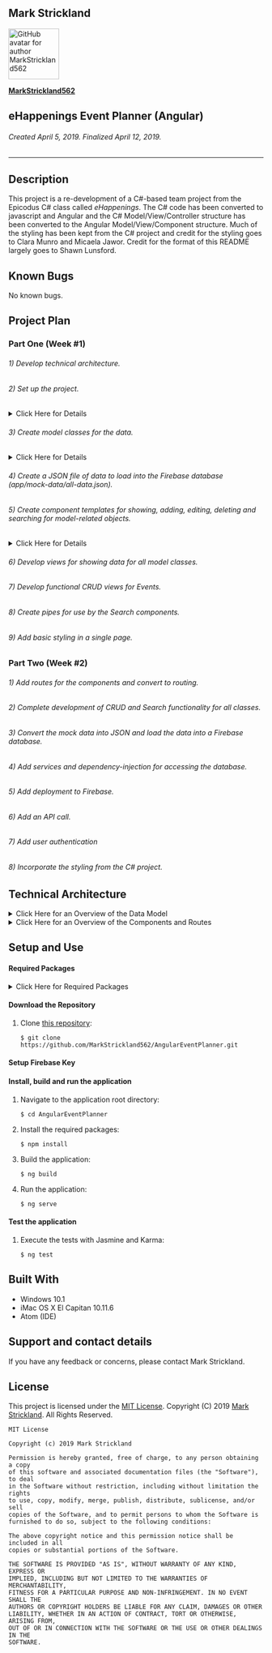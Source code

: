 ## **Mark Strickland**

[<img src="https://avatars1.githubusercontent.com/u/46455727?s=400&v=4" width=100 alt="GitHub avatar for author MarkStrickland562">](https://github.com/MarkStrickland562)

[**MarkStrickland562**](https://github.com/MarkStrickland562)

## **eHappenings Event Planner (Angular)**

###### Created April 5, 2019. Finalized April 12, 2019.

----------

## Description
This project is a re-development of a C#-based team project from the Epicodus C# class called *eHappenings*. The C# code has been converted to javascript and Angular
and the C# Model/View/Controller structure has been converted to the Angular Model/View/Component structure.
Much of the styling has been kept from the C# project and credit for the styling goes to Clara Munro and Micaela Jawor. Credit for the format of this README largely goes to Shawn Lunsford.

## Known Bugs

No known bugs.

## Project Plan

### Part One (Week #1)
###### 1) Develop technical architecture.
###### 2) Set up the project.
<details>
<summary>Click Here for Details</summary>
This assumes that node is already installed, but verify with "node -v".
1) Install the required projects by executing the following commands at the bash prompt:
    $ npm install typescript -g
    $ npm install bootstrap --save
    $ apm install atom-typescript
    $ npm install -g @angular/cli@1.6.5
    $ cd desktop
    $ ng new AngularEventPlanner
    $ npm install bootstrap --save
2) Populate .gitignore with:
    node_modules/
    .DS_Store
    dist/
    .env
3) Point Angular to the installed Bootstrap node module by adding the following to .angular-cli.json in the styles array so that it looks like this:
  "styles": [
  "../node_modules/bootstrap/dist/css/bootstrap.min.css",
  "styles.css"
  ],
4) Add the Forms Module to app.module.ts. In the top section of imports add "import { FormsModule } from '@angular/forms'". In the @ngModule section in the imports array, add ", FormsModule" after "BrowserModule".
</details>

###### 3) Create model classes for the data.
<details>
<summary>Click Here for Details</summary>
Create and populate the following scripts for the model classes:
<table>
  <tr>
    <th>Class Name</th>
    <th>File Name</th>
    <th>Class Code</th>
  </tr>
  <tr>
    <td>Event</td>
    <td>src/models/event.model.ts</td>
    <td>export class Event {<br>constructor (public eventName: string<br>public eventDate: Date = new Date(),<br>public eventLocation: string,<br>
             public menusId: number) {}<br>}</td>
  </tr>    
  <tr>
    <td>Menu</td>
    <td>src/models/menu.model.ts</td>
    <td>export class Menu {<br>constructor (public menuTheme: string){}<br>}</td>
  </tr>    
  <tr>
    <td>MenuItem</td>
    <td>src/models/menuItem.model.ts</td>
    <td>export class MenuItem {<br>constructor(number,<br>public menuItemDescription: string) {}<br>}</td>
  </tr>
  <tr>
    <td>MenuItemIngredient</td>
    <td>src/models/menuItemIngredient.model.ts</td>
    <td>export class MenuItemIngredient {<br>constructor(public ingredientDescription: string,<br>public menuItemsId: number,<br>public storeId: number) {}<br>}</td>
  </tr>
  <tr>
    <td>Task</td>
    <td>src/models/task.model.ts</td>
    <td>export class Task {<br>constructor(public taskDescription: string,<br>public taskPlannedStartDateTime: Date = new Date()) {}<br>}</td>
  </tr>
  <tr>
    <td>Invitee</td>
    <td>src/models/invitee.model.ts</td>
    <td>export class Invitee {<br>constructor(number,<br>
              public inviteeName: string,<br>public inviteeEmailAddress: string) {}<br>}</td>
  </tr>
</table>
</details>

###### 4) Create a JSON file of data to load into the Firebase database (app/mock-data/all-data.json).

###### 5) Create component templates for showing, adding, editing, deleting and searching for model-related objects.
<details>
<summary>Click Here for Details</summary>
<table>
  <tr>
    <td>Create the Welcome, About and Main child components</td>
    <td>
$ ng generate component welcome

$ ng generate component main

$ ng generate component about
    </td>
  <tr>
</table>
2) Create the Event child components by executing the following commmands at the bash prompt:
  $ ng generate component show-events
  $ ng generate component new-event
  $ ng generate component edit-event
  $ ng generate component delete-event
  $ ng generate component search-event
3) Create the Menu child components by executing the following commmands at the bash prompt:
    $ ng generate component show-menus
    $ ng generate component new-menu
    $ ng generate component edit-menu
    $ ng generate component delete-menu
    $ ng generate component search-menu
4) Create the Task child components by executing the following commmands at the bash prompt:
    $ ng generate component show-tasks
    $ ng generate component new-task
    $ ng generate component edit-task
    $ ng generate component delete-task
    $ ng generate component search-task
5) Create the MenuItem child components by executing the following commmands at the bash prompt:
    $ ng generate component show-menu-items
    $ ng generate component new-menu-item
    $ ng generate component edit-menu-item
    $ ng generate component delete-menu-item
    $ ng generate component search-menu-item
6) Create the MenuItemIngredient child components by executing the following commmands at the bash prompt:
    $ ng generate component show-menu-item-ingredients
    $ ng generate component new-menu-item-ingredient
    $ ng generate component edit-menu-item-ingredient
    $ ng generate component delete-menu-item-ingredient
    $ ng generate component search-menu-item-ingredient
7) Create the Store child components by executing the following commmands at the bash prompt:
    $ ng generate component show-stores
    $ ng generate component new-store
    $ ng generate component edit-store
    $ ng generate component delete-store
    $ ng generate component search-store
8) Create the Invitee child components by executing the following commmands at the bash prompt:
    $ ng generate component show-invitees
    $ ng generate component new-invitee
    $ ng generate component edit-invitee
    $ ng generate component delete-invitee
    $ ng generate component search-invitee
9) Create the app-header, app-script-sidebar, app-sidenav and app-top-right-nav child components by executing the following commands at the bash prompt:
  $ ng generate component app-header
  $ ng generate component app-script-sidebar
  $ ng generate component app-sidenav
  $ ng generate component app-top-right-nav

10) Create the Recipe Search child component by executing the following command at the bash prompt:
    $ ng generate component recipe-search
</details>

###### 6) Develop views for showing data for all model classes.
###### 7) Develop functional CRUD views for Events.
###### 8) Create pipes for use by the Search components.
###### 9) Add basic styling in a single page.

### Part Two (Week #2)
###### 1) Add routes for the components and convert to routing.
###### 2) Complete development of CRUD and Search functionality for all classes.
###### 3) Convert the mock data into JSON and load the data into a Firebase database.
###### 4) Add services and dependency-injection for accessing the database.
###### 5) Add deployment to Firebase.
###### 6) Add an API call.
###### 7) Add user authentication
###### 8) Incorporate the styling from the C# project.

## Technical Architecture

<details>
  <summary>Click Here for an Overview of the Data Model</summary>

  <table>
    <tr>
      <th>Model</th>
      <th>Properties</th>
      <th>Typescript Data Types</th>
    </tr>
    <tr>
      <td>Event</td>
      <td>eventName<br>eventLocation<br>menusId</td>
      <td>string<br>string<br>number</td>
    </tr>    
    <tr>
      <td>Menu</td>
      <td>menuTheme</td>
      <td>string</td>
    </tr>   
    <tr>
      <td>Task</td>
      <td>taskDescription<br>taskPlannedStartDateTime</td>
      <td>string<br>Date</td>
    </tr>
    <tr>
      <td>Menu Item</td>
      <td>menuItemDescription</td>
      <td>string</td>
    </tr>
    <tr>
      <td>Menu Item Ingredient</td>
      <td>ingredientDescription<br>menuItemsId<br>storeId</td>
      <td>string<br>number<br>number</td>
    </tr>
    <tr>
      <td>Store</td>
      <td>storeName</td>
      <td>string</td>
    </tr>
    <tr>
      <td>Invitee</td>
      <td>inviteeName<br>inviteeEmailAddress</td>
      <td>string<br>string</td>
    </tr>
  </table>
</details>

<details>
  <summary>Click Here for an Overview of the Components and Routes</summary>

  <table>
    <tr>
      <th>General Components</th>
    </tr>
    <tr>
      <th>Component</th>
      <th>Selector</th>
      <th>Route URL</th>
      <th>Description</th>
    </tr>
    <tr>
      <td>AppComponent</td>
      <td>app-root</td>
      <td>N/A/</td>
      <td>Default root component</td>
    </tr>
    <tr>
      <td>WelcomeComponent</td>
      <td>app-welcome</td>
      <td>http:/localhost:4200/</td>
      <td>Displays the Welcome page</td>
    </tr>
    <tr>
      <td>MainComponent</td>
      <td>app-main</td>
      <td>http:/localhost:4200/main</td>
      <td>Displays the main navigation page</td>
    </tr>
      <td>AboutComponent</td>
      <td>app-about</td>
      <td>http:/localhost:4200/about</td>
      <td>Displays the About page</td>
    </tr>
  </table>
  <table>
    <tr>
      <th>Event Components</th>
    </tr>  
    <tr>
      <th>Component</th>
      <th>Selector</th>
      <th>Route URL</th>
      <th>Description</th>
    </tr>
    <tr>
      <td>ShowEventsComponent</td>
      <td>app-show-events</td>
      <td>http:/localhost:4200/events</td>
      <td>Displays the list of events</td>
    </tr>
    <tr>
      <td>NewEventComponent</td>
      <td>app-new-event</td>
      <td>http:/localhost:4200/new-event</td>
      <td>Displays a form for adding a new event</td>
    </tr>
    <tr>
      <td>EditEventComponent</td>
      <td>app-edit-event</td>
      <td>http:/localhost:4200/edit-event/:id</td>
      <td>Displays a form for editing an event</td>
    </tr>
    <tr>
      <td>DeleteEventComponent</td>
      <td>app-delete-event</td>
      <td>http:/localhost:4200/delete-event/:id</td>
      <td>Responds to a button click to delete an event</td>
    </tr>
    <tr>
      <td>SearchEventComponent</td>
      <td>app-search-event</td>
      <td>http:/localhost:4200/search-event</td>
      <td>Displays a form for searching for an event by event name</td>
    </tr>
  </table>
  <table>
    <tr>
      <th>Menu Components</th>
    </tr>  
    <tr>
      <th>Component</th>
      <th>Selector</th>
      <th>Route URL</th>
      <th>Description</th>
    </tr>
    <tr>
      <td>ShowMenusComponent</td>
      <td>app-show-menus</td>
      <td>http:/localhost:4200/menus</td>
      <td>Displays the list of menus</td>
    </tr>
    <tr>
      <td>NewMenuComponent</td>
      <td>app-new-menu</td>
      <td>http:/localhost:4200/new-menu</td>
      <td>Displays a form for adding a new menu</td>
    </tr>
    <tr>
      <td>EditMenuComponent</td>
      <td>app-edit-menu</td>
      <td>http:/localhost:4200/edit-menu/:id</td>
      <td>Displays a form for editing an menu</td>
    </tr>
    <tr>
      <td>DeleteMenuComponent</td>
      <td>app-delete-menu</td>
      <td>http:/localhost:4200/delete-menu/:id</td>
      <td>Responds to a button click to delete an menu</td>
    </tr>
    <tr>
      <td>SearchMenuComponent</td>
      <td>app-search-menu</td>
      <td>http:/localhost:4200/search-menu</td>
      <td>Displays a form for searching for an menu by menu theme</td>
    </tr>
  </table>
  <table>
    <tr>
      <th>MenuItem Components</th>
    </tr>  
    <tr>
      <th>Component</th>
      <th>Selector</th>
      <th>Route URL</th>
      <th>Description</th>
    </tr>
    <tr>
      <td>ShowMenuItemsComponent</td>
      <td>app-show-menu-items</td>
      <td>http:/localhost:4200/menus</td>
      <td>Displays the list of menus</td>
    </tr>
    <tr>
      <td>NewMenuItemComponent</td>
      <td>app-new-menu-item</td>
      <td>http:/localhost:4200/new-menu</td>
      <td>Displays a form for adding a new menu</td>
    </tr>
    <tr>
      <td>EditMenuItemComponent</td>
      <td>app-edit-menu-item</td>
      <td>http:/localhost:4200/edit-menu/:id</td>
      <td>Displays a form for editing an menu</td>
    </tr>
    <tr>
      <td>DeleteMenuItemComponent</td>
      <td>app-delete-menu-item</td>
      <td>http:/localhost:4200/delete-menu/:id</td>
      <td>Responds to a button click to delete an menu</td>
    </tr>
    <tr>
      <td>SearchMenuItemComponent</td>
      <td>app-search-menu-item</td>
      <td>http:/localhost:4200/search-menu</td>
      <td>Displays a form for searching for an menu by menu item description</td>
    </tr>
  </table>
  <table>
    <tr>
      <th>MenuItemIngredient Components</th>
    </tr>  
    <tr>
      <th>Component</th>
      <th>Selector</th>
      <th>Route URL</th>
      <th>Description</th>
    </tr>
    <tr>
      <td>ShowMenuItemIngredientsComponent</td>
      <td>app-show-menu-item-ingredients</td>
      <td>http:/localhost:4200/menus</td>
      <td>Displays the list of menus</td>
    </tr>
    <tr>
      <td>NewMenuItemIngredientComponent</td>
      <td>app-new-menu-item-ingredient</td>
      <td>http:/localhost:4200/new-menu</td>
      <td>Displays a form for adding a new menu</td>
    </tr>
    <tr>
      <td>EditMenuItemIngredientComponent</td>
      <td>app-edit-menu-item-ingredient</td>
      <td>http:/localhost:4200/edit-menu/:id</td>
      <td>Displays a form for editing an menu</td>
    </tr>
    <tr>
      <td>DeleteMenuItemIngredientComponent</td>
      <td>app-delete-menu-item-ingredient</td>
      <td>http:/localhost:4200/delete-menu/:id</td>
      <td>Responds to a button click to delete an menu</td>
    </tr>
    <tr>
      <td>SearchMenuItemIngredientComponent</td>
      <td>app-search-menu-item-ingredient</td>
      <td>http:/localhost:4200/search-menu</td>
      <td>Displays a form for searching for an menu by ingredient description</td>
    </tr>
  </table>
  <table>
    <tr>
      <th>Task Components</th>
    </tr>  
    <tr>
      <th>Component</th>
      <th>Selector</th>
      <th>Route URL</th>
      <th>Description</th>
    </tr>
    <tr>
      <td>ShowTasksComponent</td>
      <td>app-show-tasks</td>
      <td>http:/localhost:4200/menus</td>
      <td>Displays the list of menus</td>
    </tr>
    <tr>
      <td>NewTaskComponent</td>
      <td>app-new-task</td>
      <td>http:/localhost:4200/new-menu</td>
      <td>Displays a form for adding a new menu</td>
    </tr>
    <tr>
      <td>EditTaskComponent</td>
      <td>app-edit-task</td>
      <td>http:/localhost:4200/edit-menu/:id</td>
      <td>Displays a form for editing an menu</td>
    </tr>
    <tr>
      <td>DeleteTaskComponent</td>
      <td>app-delete-task</td>
      <td>http:/localhost:4200/delete-menu/:id</td>
      <td>Responds to a button click to delete an menu</td>
    </tr>
    <tr>
      <td>SearchTaskComponent</td>
      <td>app-search-task</td>
      <td>http:/localhost:4200/search-menu</td>
      <td>Displays a form for searching for an menu by task description</td>
    </tr>
  </table>
  <table>
  <tr>
    <th>Store Components</th>
  </tr>  
  <tr>
    <th>Component</th>
    <th>Selector</th>
    <th>Route URL</th>
    <th>Description</th>
  </tr>
  <tr>
    <td>ShowStoresComponent</td>
    <td>app-show-stores</td>
    <td>http:/localhost:4200/menus</td>
    <td>Displays the list of menus</td>
  </tr>
  <tr>
    <td>NewStoreComponent</td>
    <td>app-new-store</td>
    <td>http:/localhost:4200/new-menu</td>
    <td>Displays a form for adding a new menu</td>
  </tr>
  <tr>
    <td>EditStoreComponent</td>
    <td>app-edit-store</td>
    <td>http:/localhost:4200/edit-menu/:id</td>
    <td>Displays a form for editing an menu</td>
  </tr>
  <tr>
    <td>DeleteStoreComponent</td>
    <td>app-delete-store</td>
    <td>http:/localhost:4200/delete-menu/:id</td>
    <td>Responds to a button click to delete an menu</td>
  </tr>
  <tr>
    <td>SearchStoreComponent</td>
    <td>app-search-store</td>
    <td>http:/localhost:4200/search-menu</td>
    <td>Displays a form for searching for an menu by task description</td>
  </tr>
  </table>
  <table>
    <tr>
      <th>Invitee Components</th>
    </tr>  
    <tr>
      <th>Component</th>
      <th>Selector</th>
      <th>Route URL</th>
      <th>Description</th>
    </tr>
    <tr>
      <td>ShowInviteesComponent</td>
      <td>app-show-invitees</td>
      <td>http:/localhost:4200/menus</td>
      <td>Displays the list of menus</td>
    </tr>
    <tr>
      <td>NewInviteeComponent</td>
      <td>app-new-invitee</td>
      <td>http:/localhost:4200/new-menu</td>
      <td>Displays a form for adding a new menu</td>
    </tr>
    <tr>
      <td>EditInviteeComponent</td>
      <td>app-edit-invitee</td>
      <td>http:/localhost:4200/edit-menu/:id</td>
      <td>Displays a form for editing an menu</td>
    </tr>
    <tr>
      <td>DeleteInviteeComponent</td>
      <td>app-delete-invitee</td>
      <td>http:/localhost:4200/delete-menu/:id</td>
      <td>Responds to a button click to delete an menu</td>
    </tr>
    <tr>
      <td>SearchInviteeComponent</td>
      <td>app-search-invitee</td>
      <td>http:/localhost:4200/search-menu</td>
      <td>Displays a form for searching for an menu by task description</td>
    </tr>
  </table>
</details>

## Setup and Use

#### Required Packages
<details>
<summary>Click Here for Required Packages</summary>
<ul>
<li>@angular/animations 5.2.0</li>
<li>@angular/common 5.2.0</li>
<li>@angular/compiler 5.2.0</li>
<li>@angular/cli 1.6.5</li>
<li>@angular/core 5.2.0</li>
<li>@angular/forms 5.2.0</li>
<li>@angular/http 5.2.0</li>
<li>@angular/language-service 5.2.0</li>
<li>@angular/platform-browser 5.2.0</li>
<li>@angular/platform-browser-dynamic 5.2.0</li>
<li>@angular/router 5.2.0</li>
<li>angularfire2 4.0.0-rc.0</li>
<li>bootstrap 4.3.1</li>
<li>core-js 2.4.1</li>
<li>firebase 3.9.0</li>
<li>codelyzer 4.0.1</li>
<li>jasmine-core 2.8.0</li>
<li>jasmine-spec-reporter 4.2.1</li>
<li>karma 2.0.0</li>
<li>karma-chrome-launcher 2.2.0</li>
<li>karma-coverage-istanbul-reporter 1.2.1</li>
<li>karma-jasmine 1.1.0</li>
<li>karma-jasmine-html-reporter 0.2.2</li>
<li>protractor 5.1.2</li>
<li>rxjs 5.5.6</li>
<li>ts-node 4.1.0</li>
<li>tslint 5.9.1</li>
<li>@types/jasmine 2.8.3</li>
<li>@types/jasminewd2 2.0.2</li>
<li>@types/node 6.0.60</li>
<li>typescript 2.5.3</li>
<li>zone.js 0.8.19</li>
</ul>
</details>

#### Download the Repository
1. Clone [this repository](https://github.com/MarkStrickland562/AngularEventPlanner):

       $ git clone https://github.com/MarkStrickland562/AngularEventPlanner.git

#### Setup Firebase Key

#### Install, build and run the application
1. Navigate to the application root directory:

       $ cd AngularEventPlanner
2. Install the required packages:

       $ npm install
3. Build the application:

       $ ng build
4. Run the application:

       $ ng serve

#### Test the application
1. Execute the tests with Jasmine and Karma:

       $ ng test

## Built With

* Windows 10.1
* iMac OS X El Capitan 10.11.6
* Atom (IDE)

## Support and contact details

If you have any feedback or concerns, please contact Mark Strickland.

## License

This project is licensed under the [MIT License](https://opensource.org/licenses/MIT). Copyright (C) 2019 [Mark Strickland](https://github.com/MarkStrickland562). All Rights Reserved.
```
MIT License

Copyright (c) 2019 Mark Strickland

Permission is hereby granted, free of charge, to any person obtaining a copy
of this software and associated documentation files (the "Software"), to deal
in the Software without restriction, including without limitation the rights
to use, copy, modify, merge, publish, distribute, sublicense, and/or sell
copies of the Software, and to permit persons to whom the Software is
furnished to do so, subject to the following conditions:

The above copyright notice and this permission notice shall be included in all
copies or substantial portions of the Software.

THE SOFTWARE IS PROVIDED "AS IS", WITHOUT WARRANTY OF ANY KIND, EXPRESS OR
IMPLIED, INCLUDING BUT NOT LIMITED TO THE WARRANTIES OF MERCHANTABILITY,
FITNESS FOR A PARTICULAR PURPOSE AND NON-INFRINGEMENT. IN NO EVENT SHALL THE
AUTHORS OR COPYRIGHT HOLDERS BE LIABLE FOR ANY CLAIM, DAMAGES OR OTHER
LIABILITY, WHETHER IN AN ACTION OF CONTRACT, TORT OR OTHERWISE, ARISING FROM,
OUT OF OR IN CONNECTION WITH THE SOFTWARE OR THE USE OR OTHER DEALINGS IN THE
SOFTWARE.
```
